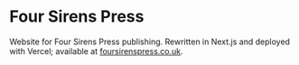 # Four Sirens Press

Website for Four Sirens Press publishing. Rewritten in Next.js and deployed with Vercel; available at [foursirenspress.co.uk](https://foursirenspress.co.uk).